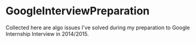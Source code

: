 # GoogleInterviewPreparation
Collected here are algo issues I've solved during my preparation to Google Internship Interview in 2014/2015.
